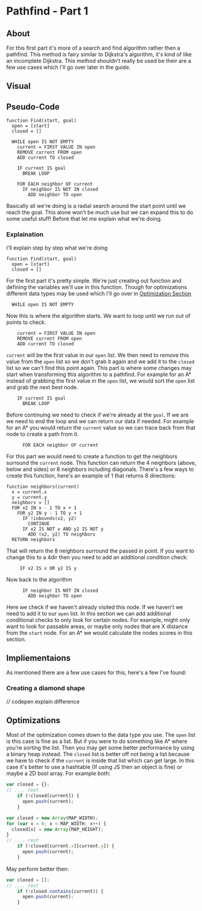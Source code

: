 # Pathfind - Part 1

## About
For this first part it's more of a search and find algorithm rather then a pathfind. This method is fairy similar to Dijkstra's algorithm, it's kind of like an incomplete Dijkstra. This method shouldn't really be used be their are a few use cases which I'll go over later in the guide.

## Visual

## Pseudo-Code
~~~
function Find(start, goal)
  open = [start]
  closed = []

  WHILE open IS NOT EMPTY
    current = FIRST VALUE IN open
    REMOVE current FROM open
    ADD current TO closed

    IF current IS goal
      BREAK LOOP

    FOR EACH neighbor OF current
      IF neighbor IS NOT IN closed
        ADD neighbor TO open
~~~
Basically all we're doing is a radial search around the start point until we reach the goal. This alone won't be much use but we can expand this to do some useful stuff! Before that let me explain what we're doing.

### Explaination
I'll explain step by step what we're doing
~~~
function Find(start, goal)
  open = [start]
  closed = []
~~~
For the first part it's pretty simple. We're just creating out function and defining the variables we'll use in this function. Though for optimizations different data types may be used which I'll go over in [Optimization Section](#optimization)

~~~
  WHILE open IS NOT EMPTY
~~~
Now this is where the algorithm starts. We want to loop until we run out of points to check.

~~~
    current = FIRST VALUE IN open
    REMOVE current FROM open
    ADD current TO closed
~~~
`current` will be the first value in our `open` list. We then need to remove this value from the `open` list so we don't grab it again and we add it to the `closed` list so we can't find this point again. This part is where some changes may start when transforming this algorithm to a pathfind. For example for an A* instead of grabbing the first value in the `open` list, we would sort the `open` list and grab the next best node.

~~~
    IF current IS goal
      BREAK LOOP
~~~
Before continuing we need to check if we're already at the `goal`. If we are we need to end the loop and we can return our data if needed. For example for an A* you would return the `current` value so we can trace back from that node to create a path from it.

~~~
      FOR EACH neighbor OF current
~~~
For this part we would need to create a function to get the neighbors surround the `current` node. This function can return the 4 neighbors (above, below and sides) or 8 neighbors including diagonals. There's a few ways to create this function, here's an example of 1 that returns 8 directions:
~~~
function neighbors(current)
  x = current.x
  y = current.y
  neighbors = []
  FOR x2 IN x - 1 TO x + 1
    FOR y2 IN y - 1 TO y + 1
      IF !inbounds(x2, y2)
        CONTINUE
      IF x2 IS NOT x AND y2 IS NOT y
        ADD (x2, y2) TO neighbors
  RETURN neighbors
~~~
That will return the 8 neighbors surround the passed in point. If you want to change this to a 4dir then you need to add an additional condition check:
~~~
     IF x2 IS x OR y2 IS y
~~~
Now back to the algorithm

~~~
      IF neighbor IS NOT IN closed
        ADD neighbor TO open
~~~
Here we check if we haven't already visited this node. If we haven't we need to add it
to our `open` list. In this section we can add additional conditional checks to only look for certain nodes. For example, might only want to look for passable areas, or maybe only nodes that are X distance from the `start` node. For an A* we would calculate the nodes scores in this section.

## Impliementaions
As mentioned there are a few use cases for this, here's a few I've found:

### Creating a diamond shape
// codepen
explain difference

## Optimizations
Most of the optimization comes down to the data type you use. The `open` list is this case is fine as a list. But if you were to do something like A* where you're sorting the list. Then you may get some better performance by using a binary heap instead. 
The `closed` list is better off not being a list because we have to check if the `current` is inside that list which can get large. In this case it's better to use a hashtable (If using JS then an object is fine) or maybe a 2D bool array.
For example both:
~~~js
var closed = {};
// .... rest
    if (!closed[current]) {
      open.push(current);
    }
~~~
~~~js
var closed = new Array(MAP_WIDTH);
for (var x = 0; x < MAP_WIDTH; x++) {
  closed[x] = new Array(MAP_HEIGHT);
}
// .... rest
    if (!closed[current.x][current.y]) {
      open.push(current);
    }
~~~
May perform better then:
~~~js
var closed = [];
// .... rest
    if (!closed.contains(current)) {
      open.push(current);
    }
~~~